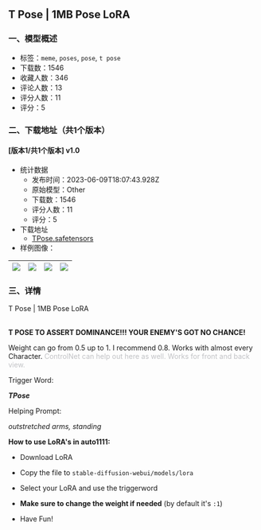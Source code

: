 ## T Pose | 1MB Pose LoRA
### 一、模型概述

- 标签：`meme`, `poses`, `pose`, `t pose`
- 下载数：1546
- 收藏人数：346
- 评论人数：13
- 评分人数：11
- 评分：5

### 二、下载地址（共1个版本）

#### [版本1/共1个版本] v1.0

- 统计数据
  - 发布时间：2023-06-09T18:07:43.928Z
  - 原始模型：Other
  - 下载数：1546
  - 评分人数：11
  - 评分：5
- 下载地址
  - [TPose.safetensors](https://civitai.com/api/download/models/92575)
- 样例图像：

| <img src="https://image.civitai.com/xG1nkqKTMzGDvpLrqFT7WA/a6025b11-204b-44d9-a430-0d1cdc1a5b76/width=450/1087612.jpeg" /> | <img src="https://image.civitai.com/xG1nkqKTMzGDvpLrqFT7WA/3fdffb6a-0922-44a9-b48c-8cb46f0d06d5/width=450/1087609.jpeg" /> | <img src="https://image.civitai.com/xG1nkqKTMzGDvpLrqFT7WA/f038d665-1ca9-4d61-a8d4-6fdec338a049/width=450/1087613.jpeg" /> | <img src="https://image.civitai.com/xG1nkqKTMzGDvpLrqFT7WA/2aa4295c-e6a7-4e03-bc89-37c605d0754d/width=450/1087616.jpeg" /> |
| ---- | ---- | ---- | ---- |


### 三、详情
<p>T Pose | 1MB Pose LoRA</p><p><br /><strong>T POSE TO ASSERT DOMINANCE!!! YOUR ENEMY'S GOT NO CHANCE!</strong><br /></p><p>Weight can go from 0.5 up to 1. I recommend 0.8. Works with almost every Character. <span style="color:rgb(193, 194, 197)">ControlNet can help out here as well. Works for front and back view.</span></p><p></p><p>Trigger Word:</p><p><strong><em>TPose</em></strong></p><p></p><p>Helping Prompt:</p><p><em>outstretched arms, standing</em></p><p></p><p><strong>How to use LoRA's in auto1111:</strong></p><ul><li><p>Download LoRA</p></li><li><p>Copy the file to <code>stable-diffusion-webui/models/lora</code></p></li><li><p>Select your LoRA and use the triggerword</p></li><li><p><strong>Make sure to change the weight if needed</strong> (by default it's <code>:1</code>)</p></li><li><p>Have Fun!</p></li></ul>